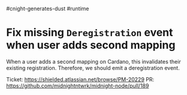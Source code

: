#cnight-generates-dust
#runtime
# Fix missing `Deregistration` event when user adds second mapping

When a user adds a second mapping on Cardano, this invalidates their existing registration. Therefore, we should emit a deregistration event.

Ticket: https://shielded.atlassian.net/browse/PM-20229
PR: https://github.com/midnightntwrk/midnight-node/pull/189
